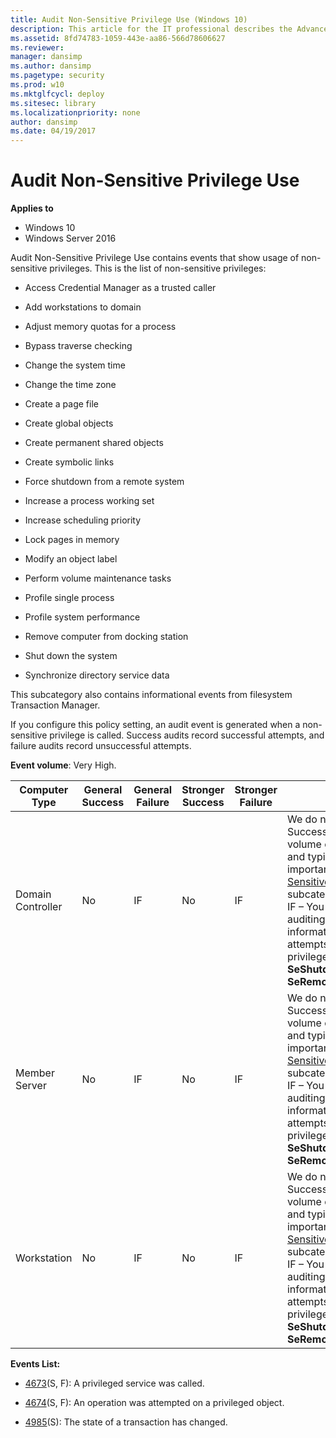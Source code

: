 ```yaml
---
title: Audit Non-Sensitive Privilege Use (Windows 10)
description: This article for the IT professional describes the Advanced Security Audit policy setting, Audit Non-Sensitive Privilege Use, which determines whether the operating system generates audit events when non-sensitive privileges (user rights) are used.
ms.assetid: 8fd74783-1059-443e-aa86-566d78606627
ms.reviewer: 
manager: dansimp
ms.author: dansimp
ms.pagetype: security
ms.prod: w10
ms.mktglfcycl: deploy
ms.sitesec: library
ms.localizationpriority: none
author: dansimp
ms.date: 04/19/2017
---
```


# Audit Non-Sensitive Privilege Use

**Applies to**
-   Windows 10
-   Windows Server 2016


Audit Non-Sensitive Privilege Use contains events that show usage of non-sensitive privileges. This is the list of non-sensitive privileges:

-   Access Credential Manager as a trusted caller

-   Add workstations to domain

-   Adjust memory quotas for a process

-   Bypass traverse checking

-   Change the system time

-   Change the time zone

-   Create a page file

-   Create global objects

-   Create permanent shared objects

-   Create symbolic links

-   Force shutdown from a remote system

-   Increase a process working set

-   Increase scheduling priority

-   Lock pages in memory

-   Modify an object label

-   Perform volume maintenance tasks

-   Profile single process

-   Profile system performance

-   Remove computer from docking station

-   Shut down the system

-   Synchronize directory service data

This subcategory also contains informational events from filesystem Transaction Manager.

If you configure this policy setting, an audit event is generated when a non-sensitive privilege is called. Success audits record successful attempts, and failure audits record unsuccessful attempts.

**Event volume**: Very High.

| Computer Type     | General Success | General Failure | Stronger Success | Stronger Failure | Comments                                                                                                                                                                                                                                                                                                                                                                                                            |
|-------------------|-----------------|-----------------|------------------|------------------|---------------------------------------------------------------------------------------------------------------------------------------------------------------------------------------------------------------------------------------------------------------------------------------------------------------------------------------------------------------------------------------------------------------------|
| Domain Controller | No              | IF              | No               | IF               | We do not recommend Success auditing because the volume of events is very high and typically they are not as important as events from [Audit Sensitive Privilege Use](audit-sensitive-privilege-use.md) subcategory.<br>IF – You can enable Failure auditing if you need information about failed attempts to use non-sensitive privileges, for example, **SeShutdownPrivilege** or **SeRemoteShutdownPrivilege**. |
| Member Server     | No              | IF              | No               | IF               | We do not recommend Success auditing because the volume of events is very high and typically they are not as important as events from [Audit Sensitive Privilege Use](audit-sensitive-privilege-use.md) subcategory.<br>IF – You can enable Failure auditing if you need information about failed attempts to use non-sensitive privileges, for example, **SeShutdownPrivilege** or **SeRemoteShutdownPrivilege**. |
| Workstation       | No              | IF              | No               | IF               | We do not recommend Success auditing because the volume of events is very high and typically they are not as important as events from [Audit Sensitive Privilege Use](audit-sensitive-privilege-use.md) subcategory.<br>IF – You can enable Failure auditing if you need information about failed attempts to use non-sensitive privileges, for example, **SeShutdownPrivilege** or **SeRemoteShutdownPrivilege**. |

**Events List:**

-   [4673](event-4673.md)(S, F): A privileged service was called.

-   [4674](event-4674.md)(S, F): An operation was attempted on a privileged object.

-   [4985](event-4985.md)(S): The state of a transaction has changed.



